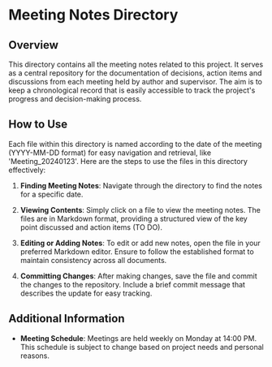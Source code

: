 # Meeting Notes Directory

## Overview

This directory contains all the meeting notes related to this project. It serves as a central repository for the documentation of decisions, action items and discussions from each meeting held by author and supervisor. The aim is to keep a chronological record that is easily accessible to track the project's progress and decision-making process.

## How to Use

Each file within this directory is named according to the date of the meeting (YYYY-MM-DD format) for easy navigation and retrieval, like 'Meeting_20240123'. Here are the steps to use the files in this directory effectively:

1. **Finding Meeting Notes**: Navigate through the directory to find the notes for a specific date.
   
2. **Viewing Contents**: Simply click on a file to view the meeting notes. The files are in Markdown format, providing a structured view of the key point discussed and action items (TO DO).
   
3. **Editing or Adding Notes**: To edit or add new notes, open the file in your preferred Markdown editor. Ensure to follow the established format to maintain consistency across all documents.
   
4. **Committing Changes**: After making changes, save the file and commit the changes to the repository. Include a brief commit message that describes the update for easy tracking.

## Additional Information

- **Meeting Schedule**: Meetings are held weekly on Monday at 14:00 PM. This schedule is subject to change based on project needs and personal reasons.

